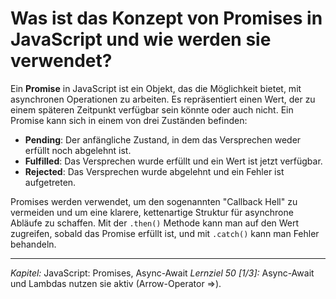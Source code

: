 # Was ist das Konzept von Promises in JavaScript und wie werden sie verwendet?

Ein **Promise** in JavaScript ist ein Objekt, das die Möglichkeit bietet, mit asynchronen Operationen zu arbeiten. Es repräsentiert einen Wert, der zu einem späteren Zeitpunkt verfügbar sein könnte oder auch nicht. Ein Promise kann sich in einem von drei Zuständen befinden:
  - **Pending**: Der anfängliche Zustand, in dem das Versprechen weder erfüllt noch abgelehnt ist.
  - **Fulfilled**: Das Versprechen wurde erfüllt und ein Wert ist jetzt verfügbar.
  - **Rejected**: Das Versprechen wurde abgelehnt und ein Fehler ist aufgetreten.
  
Promises werden verwendet, um den sogenannten "Callback Hell" zu vermeiden und um eine klarere, kettenartige Struktur für asynchrone Abläufe zu schaffen. Mit der `.then()` Methode kann man auf den Wert zugreifen, sobald das Promise erfüllt ist, und mit `.catch()` kann man Fehler behandeln.

---

_Kapitel:_ JavaScript: Promises, Async-Await
_Lernziel 50 \[1/3\]:_ Async-Await und Lambdas nutzen sie aktiv (Arrow-Operator =>).
